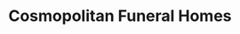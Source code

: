 ---
title: "Cosmopolitan Funeral Homes"
url: /bogo/cosmopolitan-funeral-homes/
shop: funeral directors
---